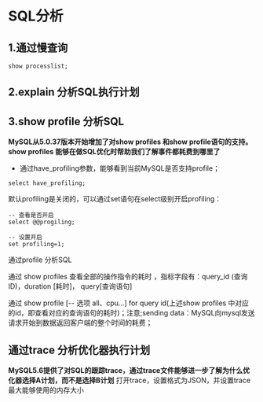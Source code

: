 # SQL分析

## 1.通过慢查询
```mysql
show processlist;
```

## 2.explain 分析SQL执行计划


## 3.show profile 分析SQL

**MySQL从5.0.37版本开始增加了对show profiles 和show profile语句的支持。show profiles 能够在做SQL优化时帮助我们了解事件都耗费到哪里了**

- 通过have_profiling参数，能够看到当前MySQL是否支持profile；
```mysql
select have_profiling;
```
默认profiling是关闭的，可以通过set语句在select级别开启profiling：
```mysql
-- 查看是否开启
select @@progiling;

-- 设置开启
set profiling=1;
```
通过profile 分析SQL

通过 show profiles 查看全部的操作指令的耗时 ，指标字段有：query_id (查询ID)，duration [耗时]， query[查询语句] 

通过 show profile [-- 选项 all、cpu...] for query id(上述show profiles 中对应的id，即查看对应的查询语句的耗时)；注意;sending data：MySQL向mysql发送请求开始到数据返回客户端的整个时间的耗费；


## 通过trace 分析优化器执行计划
**MySQL5.6提供了对SQL的跟踪trace，通过trace文件能够进一步了解为什么优化器选择A计划，而不是选择B计划**
打开trace，设置格式为JSON，并设置trace最大能够使用的内存大小















